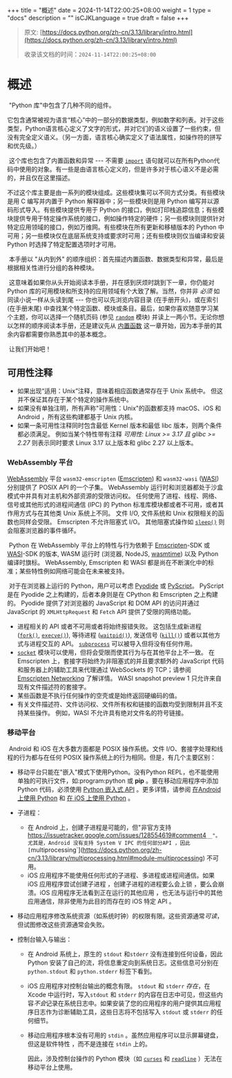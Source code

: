 +++
title = "概述"
date = 2024-11-14T22:00:25+08:00
weight = 1
type = "docs"
description = ""
isCJKLanguage = true
draft = false
+++

> 原文: [https://docs.python.org/zh-cn/3.13/library/intro.html](https://docs.python.org/zh-cn/3.13/library/intro.html)
>
> 收录该文档的时间：`2024-11-14T22:00:25+08:00`

# 概述

​	"Python 库"中包含了几种不同的组件。

​	它包含通常被视为语言“核心”中的一部分的数据类型，例如数字和列表。对于这些类型，Python语言核心定义了文字的形式，并对它们的语义设置了一些约束，但没有完全定义语义。（另一方面，语言核心确实定义了语法属性，如操作符的拼写和优先级。）

​	这个库也包含了内置函数和异常 --- 不需要 [`import`](https://docs.python.org/zh-cn/3.13/reference/simple_stmts.html#import) 语句就可以在所有Python代码中使用的对象。有一些是由语言核心定义的，但是许多对于核心语义不是必需的，并且仅在这里描述。

​	不过这个库主要是由一系列的模块组成。这些模块集可以不同方式分类。有些模块是用 C 编写并内置于 Python 解释器中；另一些模块则是用 Python 编写并以源码形式导入。有些模块提供专用于 Python 的接口，例如打印栈追踪信息；有些模块提供专用于特定操作系统的接口，例如操作特定的硬件；另一些模块则提供针对特定应用领域的接口，例如万维网。有些模块在所有更新和移植版本的 Python 中可用；另一些模块仅在底层系统支持或要求时可用；还有些模块则仅当编译和安装 Python 时选择了特定配置选项时才可用。

​	本手册以 "从内到外" 的顺序组织：首先描述内置函数、数据类型和异常，最后是根据相关性进行分组的各种模块。

​	这意味着如果你从头开始阅读本手册，并在感到厌烦时跳到下一章，你仍能对 Python 库的可用模块和所支持的应用领域有个大致了解。当然，你并非 *必须* 如同读小说一样从头读到尾 --- 你也可以先浏览内容目录 (在手册开头)，或在索引 (在手册末尾) 中查找某个特定函数、模块或条目。最后，如果你喜欢随意学习某个主题，你可以选择一个随机页码 (参见 [`random`](https://docs.python.org/zh-cn/3.13/library/random.html#module-random) 模块) 并读上一两小节。无论你想以怎样的顺序阅读本手册，还是建议先从 [内置函数](https://docs.python.org/zh-cn/3.13/library/functions.html#built-in-funcs) 这一章开始，因为本手册的其余内容都需要你熟悉其中的基本概念。

​	让我们开始吧！



## 可用性注释

- 如果出现“适用：Unix”注释，意味着相应函数通常存在于 Unix 系统中。 但这并不保证其存在于某个特定的操作系统中。
- 如果没有单独注明，所有声称"可用性：Unix"的函数都支持 macOS、iOS 和 Android ，所有这些构建都基于 Unix 内核。
- 如果一条可用性注释同时包含最低 Kernel 版本和最低 libc 版本，则两个条件都必须满足。 例如当某个特性带有注释 *可用性: Linux >= 3.17 且 glibc >= 2.27* 则表示同时要求 Linux 3.17 以上版本和 glibc 2.27 以上版本。



### WebAssembly 平台

[WebAssembly](https://webassembly.org/) 平台 `wasm32-emscripten` ([Emscripten](https://emscripten.org/)) 和 `wasm32-wasi` ([WASI](https://wasi.dev/)) 分别提供了 POSIX API 的一个子集。 WebAssembly 运行时和浏览器都处于沙盒模式中并具有对主机和外部资源的受限访问权。 任何使用了进程、线程、网络、信号或其他形式的进程间通信 (IPC) 的 Python 标准库模块都或者不可用，或者其作用方式与在其他类 Unix 系统上不同。 文件 I/O, 文件系统和 Unix 权限相关的函数也同样会受限。 Emscripten 不允许阻塞式 I/O。 其他阻塞式操作如 [`sleep()`](https://docs.python.org/zh-cn/3.13/library/time.html#time.sleep) 则会阻塞浏览器的事件循环。

​	Python 在 WebAssembly 平台上的特性与行为依赖于 [Emscripten](https://emscripten.org/)-SDK 或 [WASI](https://wasi.dev/)-SDK 的版本, WASM 运行时 (浏览器, NodeJS, [wasmtime](https://wasmtime.dev/)) 以及 Python 编译时旗标。 WebAssembly, Emscripten 和 WASI 都是尚在不断演化中的标准；某些特性例如网络可能会在未来被支持。

​	对于在浏览器上运行的 Python，用户可以考虑 [Pyodide](https://pyodide.org/) 或 [PyScript](https://pyscript.net/)。 PyScript 是在 Pyodide 之上构建的，后者本身则是在 CPython 和 Emscripten 之上构建的。 Pyodide 提供了对浏览器的 JavaScript 和 DOM API 的访问并通过 JavaScript 的 `XMLHttpRequest` 和 `Fetch` API 提供了受限的网络功能。

- 进程相关的 API 或者不可用或者将始终报错失败。 这包括生成新进程 ([`fork()`](https://docs.python.org/zh-cn/3.13/library/os.html#os.fork), [`execve()`](https://docs.python.org/zh-cn/3.13/library/os.html#os.execve)), 等待进程 ([`waitpid()`](https://docs.python.org/zh-cn/3.13/library/os.html#os.waitpid)), 发送信号 ([`kill()`](https://docs.python.org/zh-cn/3.13/library/os.html#os.kill)) 或者以其他方式与进程交互的 API。 [`subprocess`](https://docs.python.org/zh-cn/3.13/library/subprocess.html#module-subprocess) 可以被导入但将没有任何作用。
- [`socket`](https://docs.python.org/zh-cn/3.13/library/socket.html#module-socket) 模块可以使用，但将会受限而使其行为与在其他平台上不一致。 在 Emscripten 上，套接字将始终为非阻塞式的并且要求额外的 JavaScript 代码和服务器上的辅助工具来代理通过 WebSockets 的 TCP；请参阅 [Emscripten Networking](https://emscripten.org/docs/porting/networking.html) 了解详情。 WASI snapshot preview 1 只允许来自现有文件描述符的套接字。
- 某些函数是不执行任何操作的空壳或是始终返回硬编码的值。
- 有关文件描述符、文件访问权、文件所有权和链接的函数均受到限制并且不支持某些操作。 例如，WASI 不允许具有绝对文件名的符号链接。



### 移动平台

​	Android 和 iOS 在大多数方面都是 POSIX 操作系统。文件 I/O、套接字处理和线程的行为都与在任何 POSIX 操作系统上的行为相同。但是，有几个主要区别：

- 移动平台只能在"嵌入"模式下使用Python。没有Python REPL，也不能使用单独的可执行文件，如:program:python 或 **pip** 。要在移动应用程序中添加 Python 代码，必须使用 [Python 嵌入式 API](https://docs.python.org/zh-cn/3.13/extending/embedding.html#embedding) 。更多详情，请参阅 [在Android上使用 Python](https://docs.python.org/zh-cn/3.13/using/android.html#using-android) 和 [在 iOS 上使用 Python](https://docs.python.org/zh-cn/3.13/using/ios.html#using-ios) 。

- 子进程：

  - 在 Android 上，创建子进程是可能的，但"非官方支持<https://issuetracker.google.com/issues/128554619#comment4>`__"。尤其是，Android 没有支持 System V IPC 的任何部分API ，因此 [`multiprocessing`](https://docs.python.org/zh-cn/3.13/library/multiprocessing.html#module-multiprocessing) 不可用。
  - iOS 应用程序不能使用任何形式的子进程、多进程或进程间通信。如果 iOS 应用程序尝试创建子进程 ，创建子进程的进程要么会上锁 ，要么会崩溃。iOS 应用程序无法看到正在运行的其他应用 ，也无法与运行中的其他应用通信，除非使用为此目的而存在的 iOS 特定 API 。

- 移动应用程序修改系统资源（如系统时钟）的权限有限。这些资源通常*可读*，但试图修改这些资源通常会失败。

- 控制台输入与输出：

  - 在 Android 系统上，原生的 `stdout` 和``stderr`` 没有连接到任何设备，因此 Python 安装了自己的流，将信息重定向到系统日志。这些信息可分别在 `python.stdout` 和 `python.stderr` 标签下看到。

  - iOS 应用程序对控制台输出的概念有限。 `stdout` 和 `stderr` *存在*，在 Xcode 中运行时，写入``stdout`` 和 `stderr` 的内容在日志中可见，但这些内容*不会*记录在系统日志中。如果安装了您的应用程序的用户提供其应用程序日志作为诊断辅助工具，这些日志将不包括写入 `stdout` 或 `stderr` 的任何细节。

  - 移动应用程序根本没有可用的 `stdin` 。虽然应用程序可以显示屏幕键盘，但这是软件特性 ，而不是连接在 `stdin` 上的。

    因此，涉及控制台操作的 Python 模块（如 [`curses`](https://docs.python.org/zh-cn/3.13/library/curses.html#module-curses) 和 [`readline`](https://docs.python.org/zh-cn/3.13/library/readline.html#module-readline) ）无法在移动平台上使用。
